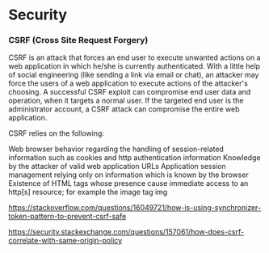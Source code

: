 # Security

### CSRF (Cross Site Request Forgery)

CSRF is an attack that forces an end user to execute unwanted actions on a web application in which he/she is currently authenticated. With a little help of social engineering (like sending a link via email or chat), an attacker may force the users of a web application to execute actions of the attacker's choosing. A successful CSRF exploit can compromise end user data and operation, when it targets a normal user. If the targeted end user is the administrator account, a CSRF attack can compromise the entire web application.

CSRF relies on the following:

Web browser behavior regarding the handling of session-related information such as cookies and http authentication information
Knowledge by the attacker of valid web application URLs
Application session management relying only on information which is known by the browser
Existence of HTML tags whose presence cause immediate access to an http[s] resource; for example the image tag img

https://stackoverflow.com/questions/16049721/how-is-using-synchronizer-token-pattern-to-prevent-csrf-safe

https://security.stackexchange.com/questions/157061/how-does-csrf-correlate-with-same-origin-policy
